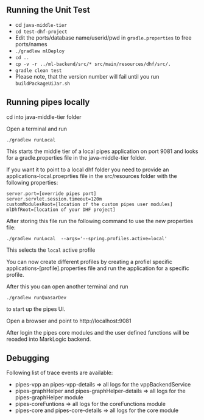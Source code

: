 ## Running the Unit Test

* cd `java-middle-tier`
* `cd test-dhf-project` 
* Edit the ports/database name/userid/pwd in `gradle.properties` to free ports/names
* `./gradlew mlDeploy`
* `cd ..`
* `cp -v -r ../ml-backend/src/* src/main/resources/dhf/src/.`
* `gradle clean test`
* Please note, that the version number will fail until you run `buildPackageUiJar.sh`

## Running pipes locally

cd into java-middle-tier folder

Open a terminal and run

    ./gradlew runLocal


This starts the middle tier of a  local pipes application on port 9081 and looks for a gradle.properties file in the java-middle-tier folder.

If you want it to point to a local dhf folder you need to provide an applications-local.proeprties file in the src/resources folder with the following properties:

```
server.port=[override pipes port]
server.servlet.session.timeout=120m
customModulesRoot=[location of the custom pipes user modules]
mlDhfRoot=[location of your DHF project]
```

After storing this file run the following command to use the new properties file:

    ./gradlew runLocal  --args='--spring.profiles.active=local'

This selects the `local` active profile

You can now create different profiles by creating a profiel specific applications-[profile].properties file and run the application for a specific profile.

After this you can open another terminal and run 

    ./gradlew runQuasarDev

to start up the pipes UI.

Open a browser and point to http://localhost:9081

After login the pipes core modules and the user defined functions will be reoaded into MarkLogic backend.

## Debugging

Following list of trace events are available:

* pipes-vpp an pipes-vpp-details => all logs for the vppBackendService
* pipes-graphHelper and pipes-graphHelper-details => all logs for the pipes-graphHelper module
* pipes-coreFuntions => all logs for the coreFunctions module
* pipes-core and pipes-core-details => all logs for the core module
